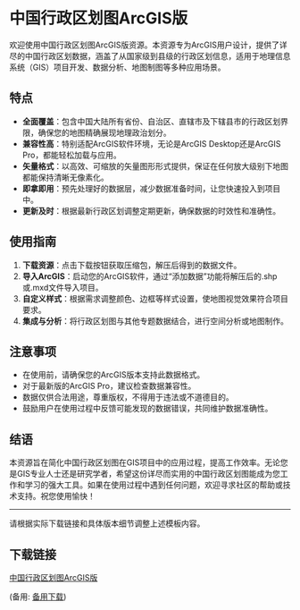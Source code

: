 # 中国行政区划图ArcGIS版

欢迎使用中国行政区划图ArcGIS版资源。本资源专为ArcGIS用户设计，提供了详尽的中国行政区划数据，涵盖了从国家级到县级的行政区划信息，适用于地理信息系统（GIS）项目开发、数据分析、地图制图等多种应用场景。

## 特点
- **全面覆盖**：包含中国大陆所有省份、自治区、直辖市及下辖县市的行政区划界限，确保您的地图精确展现地理政治划分。
- **兼容性高**：特别适配ArcGIS软件环境，无论是ArcGIS Desktop还是ArcGIS Pro，都能轻松加载与应用。
- **矢量格式**：以高效、可缩放的矢量图形形式提供，保证在任何放大级别下地图都能保持清晰无像素化。
- **即拿即用**：预先处理好的数据层，减少数据准备时间，让您快速投入到项目中。
- **更新及时**：根据最新行政区划调整定期更新，确保数据的时效性和准确性。

## 使用指南
1. **下载资源**：点击下载按钮获取压缩包，解压后得到的数据文件。
2. **导入ArcGIS**：启动您的ArcGIS软件，通过“添加数据”功能将解压后的.shp或.mxd文件导入项目。
3. **自定义样式**：根据需求调整颜色、边框等样式设置，使地图视觉效果符合项目要求。
4. **集成与分析**：将行政区划图与其他专题数据结合，进行空间分析或地图制作。

## 注意事项
- 在使用前，请确保您的ArcGIS版本支持此数据格式。
- 对于最新版的ArcGIS Pro，建议检查数据兼容性。
- 数据仅供合法用途，尊重版权，不得用于违法或不道德目的。
- 鼓励用户在使用过程中反馈可能发现的数据错误，共同维护数据准确性。

## 结语
本资源旨在简化中国行政区划图在GIS项目中的应用过程，提高工作效率。无论您是GIS专业人士还是研究学者，希望这份详尽而实用的中国行政区划图能成为您工作和学习的强大工具。如果在使用过程中遇到任何问题，欢迎寻求社区的帮助或技术支持。祝您使用愉快！

---

请根据实际下载链接和具体版本细节调整上述模板内容。

## 下载链接
[中国行政区划图ArcGIS版](https://pan.quark.cn/s/fb5fe7950da2) 

(备用: [备用下载](https://pan.baidu.com/s/1C6LaQ9yug1ua_GAUrW-UAQ?pwd=1234))
